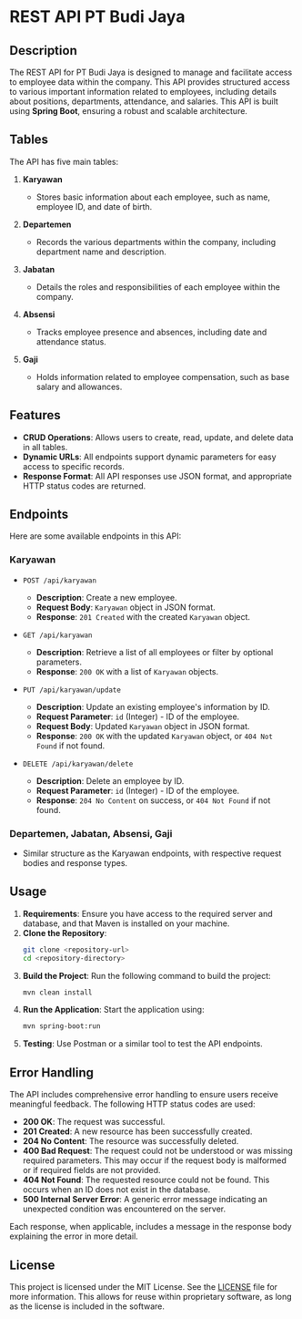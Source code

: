 # REST API PT Budi Jaya

## Description
The REST API for PT Budi Jaya is designed to manage and facilitate access to employee data within the company. This API provides structured access to various important information related to employees, including details about positions, departments, attendance, and salaries. This API is built using **Spring Boot**, ensuring a robust and scalable architecture.

## Tables

The API has five main tables:

1. **Karyawan**
   - Stores basic information about each employee, such as name, employee ID, and date of birth.

2. **Departemen**
   - Records the various departments within the company, including department name and description.

3. **Jabatan**
   - Details the roles and responsibilities of each employee within the company.

4. **Absensi**
   - Tracks employee presence and absences, including date and attendance status.

5. **Gaji**
   - Holds information related to employee compensation, such as base salary and allowances.

## Features

- **CRUD Operations**: Allows users to create, read, update, and delete data in all tables.
- **Dynamic URLs**: All endpoints support dynamic parameters for easy access to specific records.
- **Response Format**: All API responses use JSON format, and appropriate HTTP status codes are returned.

## Endpoints

Here are some available endpoints in this API:

### Karyawan
- `POST /api/karyawan`
  - **Description**: Create a new employee.
  - **Request Body**: `Karyawan` object in JSON format.
  - **Response**: `201 Created` with the created `Karyawan` object.

- `GET /api/karyawan`
  - **Description**: Retrieve a list of all employees or filter by optional parameters.
  - **Response**: `200 OK` with a list of `Karyawan` objects.

- `PUT /api/karyawan/update`
  - **Description**: Update an existing employee's information by ID.
  - **Request Parameter**: `id` (Integer) - ID of the employee.
  - **Request Body**: Updated `Karyawan` object in JSON format.
  - **Response**: `200 OK` with the updated `Karyawan` object, or `404 Not Found` if not found.

- `DELETE /api/karyawan/delete`
  - **Description**: Delete an employee by ID.
  - **Request Parameter**: `id` (Integer) - ID of the employee.
  - **Response**: `204 No Content` on success, or `404 Not Found` if not found.

### Departemen, Jabatan, Absensi, Gaji
- Similar structure as the Karyawan endpoints, with respective request bodies and response types.

## Usage

1. **Requirements**: Ensure you have access to the required server and database, and that Maven is installed on your machine.
2. **Clone the Repository**: 
   ```bash
   git clone <repository-url>
   cd <repository-directory>
3. **Build the Project**: Run the following command to build the project:
   ````bash
   mvn clean install
4. **Run the Application**: Start the application using:
   ````bash
   mvn spring-boot:run
5. **Testing**: Use Postman or a similar tool to test the API endpoints.

## Error Handling
The API includes comprehensive error handling to ensure users receive meaningful feedback. The following HTTP status codes are used:

- **200 OK**: The request was successful.
- **201 Created**: A new resource has been successfully created.
- **204 No Content**: The resource was successfully deleted.
- **400 Bad Request**: The request could not be understood or was missing required parameters. This may occur if the request body is malformed or if required fields are not provided.
- **404 Not Found**: The requested resource could not be found. This occurs when an ID does not exist in the database.
- **500 Internal Server Error**: A generic error message indicating an unexpected condition was encountered on the server.

Each response, when applicable, includes a message in the response body explaining the error in more detail.

## License
This project is licensed under the MIT License. See the [LICENSE](LICENSE) file for more information. This allows for reuse within proprietary software, as long as the license is included in the software.
